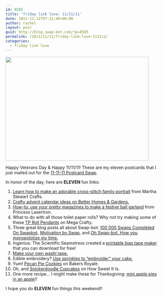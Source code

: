 ```yaml
---
id: 8585
title: 'friday link love: 11/11/11'
date: 2011-11-11T07:21:46+00:00
author: rachel
layout: post
guid: http://blog.swap-bot.com/?p=8585
permalink: /2011/11/11/friday-link-love-111111/
categories:
  - friday link love
---
```

[<img src="http://blog.swap-bot.com/wp-content/uploads/2011/11/111111postcards.png" alt="" title="111111postcards" width="470" height="342" class="alignnone size-full wp-image-8586" srcset="http://blog.swap-bot.com/wp-content/uploads/2011/11/111111postcards-300x218.png 300w, http://blog.swap-bot.com/wp-content/uploads/2011/11/111111postcards.png 470w" sizes="(max-width: 470px) 100vw, 470px" />](http://www.flickr.com/photos/rlj/6333974089/in/photostream)

<div style="display: none">
  <a href='http://buysteroidsonlinee.com/'>buy injectable steroids</a>
</div>

Happy Veterans Day & Happy 11/11/11! These are my eleven postcards that I just mailed out for the [11-11-11 Postcard Swap](http://www.swap-bot.com/swap/show/80111). 

In honor of the day, here are **ELEVEN** fun links:

  1. [Learn how to make an adorable cross-stitch family portrait](http://www.marthastewart.com/857131/cross-stitch-family-portrait) from Martha Stewart Crafts.
  2. [Crafty advent calendar ideas on Better Homes & Gardens.](http://www.bhg.com/christmas/crafts/advent-calendars/)
  3. [How-to: use your pretty magazines to make a festive ball garland](http://princesslasertron.com/2011/11/papergarland/) from Princess Lasertron.
  4. What to do with all those toilet paper rolls? Why not try making some of these [TP Roll Pendants](http://www.megacrafty.com/2011/10/pt-and-tp-roll-pendants.html) on Mega Crafty.
  5. Three great blog posts all about Swap-bot: [100 000 Swaps Completed On Swapbot](http://inmysparetimesewingcookingadventure.blogspot.com/2011/09/100-000-swaps-completed-on-swapbot.html), [Motivation by Swap](http://craftingmama.blogspot.com/2011/11/motivation-by-swap.html), and [Oh Swap-bot. How you monopololize my time.](http://happylittlemailboxes.blogspot.com/2011/10/oh-swap-bot-how-you-monopololize-my.html)
  6. Ingenius: The Scientific Seamstress created a [printable bias tape maker](http://scientificseamstress.blogspot.com/2011/11/double-or-nothing.html) that you can download for free!
  7. [Make your own washi tape.](http://www.crafttestdummies.com/craft-projects-2/make-your-own-washi-tape-with-the-xyron/)
  8. Edible embroidery? [Use sprinkles to &#8220;embroider&#8221; your cake.](http://www.clockworklemon.com/2011/05/embroidery-with-sprinkles-and-other-cuteness.html)
  9. Yum! [Pecan Pie Cookies](http://www.bakersroyale.com/cookies/pecan-pie-cookies/) on Bakers Royale.
 10. Oh, and [Snickerdoodle Cupcakes](http://www.howsweeteats.com/2011/11/snickerdoodle-cookie-cupcakes/) on How Sweet It Is.
 11. One more recipe&#8230; I might make these for Thanksgiving: [mini apple pies in an apple](http://paperplatesandchina.blogspot.com/2011/08/pie-la-apple.html)!!

I hope you do **ELEVEN** fun things this weekend!! 

<div style="display: none">
  zp8497586rq
</div>